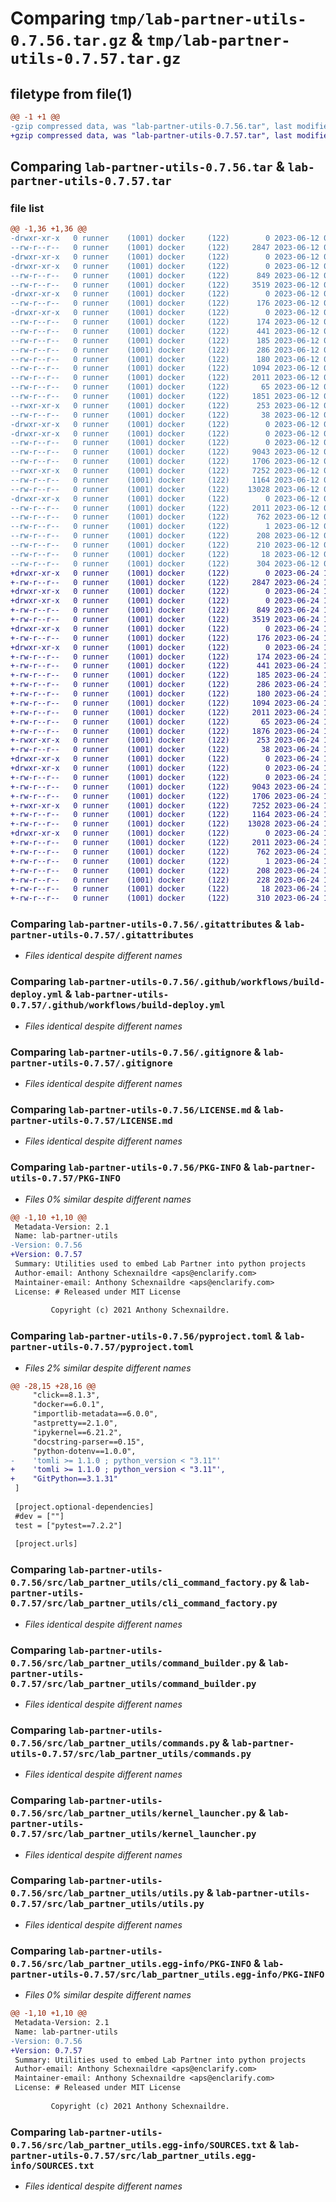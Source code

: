 # Comparing `tmp/lab-partner-utils-0.7.56.tar.gz` & `tmp/lab-partner-utils-0.7.57.tar.gz`

## filetype from file(1)

```diff
@@ -1 +1 @@
-gzip compressed data, was "lab-partner-utils-0.7.56.tar", last modified: Mon Jun 12 02:09:44 2023, max compression
+gzip compressed data, was "lab-partner-utils-0.7.57.tar", last modified: Sat Jun 24 16:18:32 2023, max compression
```

## Comparing `lab-partner-utils-0.7.56.tar` & `lab-partner-utils-0.7.57.tar`

### file list

```diff
@@ -1,36 +1,36 @@
-drwxr-xr-x   0 runner    (1001) docker     (122)        0 2023-06-12 02:09:44.028878 lab-partner-utils-0.7.56/
--rw-r--r--   0 runner    (1001) docker     (122)     2847 2023-06-12 02:09:13.000000 lab-partner-utils-0.7.56/.gitattributes
-drwxr-xr-x   0 runner    (1001) docker     (122)        0 2023-06-12 02:09:44.024878 lab-partner-utils-0.7.56/.github/
-drwxr-xr-x   0 runner    (1001) docker     (122)        0 2023-06-12 02:09:44.024878 lab-partner-utils-0.7.56/.github/workflows/
--rw-r--r--   0 runner    (1001) docker     (122)      849 2023-06-12 02:09:13.000000 lab-partner-utils-0.7.56/.github/workflows/build-deploy.yml
--rw-r--r--   0 runner    (1001) docker     (122)     3519 2023-06-12 02:09:13.000000 lab-partner-utils-0.7.56/.gitignore
-drwxr-xr-x   0 runner    (1001) docker     (122)        0 2023-06-12 02:09:44.024878 lab-partner-utils-0.7.56/.idea/
--rw-r--r--   0 runner    (1001) docker     (122)      176 2023-06-12 02:09:13.000000 lab-partner-utils-0.7.56/.idea/.gitignore
-drwxr-xr-x   0 runner    (1001) docker     (122)        0 2023-06-12 02:09:44.024878 lab-partner-utils-0.7.56/.idea/inspectionProfiles/
--rw-r--r--   0 runner    (1001) docker     (122)      174 2023-06-12 02:09:13.000000 lab-partner-utils-0.7.56/.idea/inspectionProfiles/profiles_settings.xml
--rw-r--r--   0 runner    (1001) docker     (122)      441 2023-06-12 02:09:13.000000 lab-partner-utils-0.7.56/.idea/lab-partner-utils.iml
--rw-r--r--   0 runner    (1001) docker     (122)      185 2023-06-12 02:09:13.000000 lab-partner-utils-0.7.56/.idea/misc.xml
--rw-r--r--   0 runner    (1001) docker     (122)      286 2023-06-12 02:09:13.000000 lab-partner-utils-0.7.56/.idea/modules.xml
--rw-r--r--   0 runner    (1001) docker     (122)      180 2023-06-12 02:09:13.000000 lab-partner-utils-0.7.56/.idea/vcs.xml
--rw-r--r--   0 runner    (1001) docker     (122)     1094 2023-06-12 02:09:13.000000 lab-partner-utils-0.7.56/LICENSE.md
--rw-r--r--   0 runner    (1001) docker     (122)     2011 2023-06-12 02:09:44.028878 lab-partner-utils-0.7.56/PKG-INFO
--rw-r--r--   0 runner    (1001) docker     (122)       65 2023-06-12 02:09:13.000000 lab-partner-utils-0.7.56/README.md
--rw-r--r--   0 runner    (1001) docker     (122)     1851 2023-06-12 02:09:13.000000 lab-partner-utils-0.7.56/pyproject.toml
--rwxr-xr-x   0 runner    (1001) docker     (122)      253 2023-06-12 02:09:13.000000 lab-partner-utils-0.7.56/run.sh
--rw-r--r--   0 runner    (1001) docker     (122)       38 2023-06-12 02:09:44.028878 lab-partner-utils-0.7.56/setup.cfg
-drwxr-xr-x   0 runner    (1001) docker     (122)        0 2023-06-12 02:09:44.024878 lab-partner-utils-0.7.56/src/
-drwxr-xr-x   0 runner    (1001) docker     (122)        0 2023-06-12 02:09:44.028878 lab-partner-utils-0.7.56/src/lab_partner_utils/
--rw-r--r--   0 runner    (1001) docker     (122)        0 2023-06-12 02:09:13.000000 lab-partner-utils-0.7.56/src/lab_partner_utils/__init__.py
--rw-r--r--   0 runner    (1001) docker     (122)     9043 2023-06-12 02:09:13.000000 lab-partner-utils-0.7.56/src/lab_partner_utils/cli_command_factory.py
--rw-r--r--   0 runner    (1001) docker     (122)     1706 2023-06-12 02:09:13.000000 lab-partner-utils-0.7.56/src/lab_partner_utils/command_builder.py
--rwxr-xr-x   0 runner    (1001) docker     (122)     7252 2023-06-12 02:09:13.000000 lab-partner-utils-0.7.56/src/lab_partner_utils/commands.py
--rw-r--r--   0 runner    (1001) docker     (122)     1164 2023-06-12 02:09:13.000000 lab-partner-utils-0.7.56/src/lab_partner_utils/kernel_launcher.py
--rw-r--r--   0 runner    (1001) docker     (122)    13028 2023-06-12 02:09:13.000000 lab-partner-utils-0.7.56/src/lab_partner_utils/utils.py
-drwxr-xr-x   0 runner    (1001) docker     (122)        0 2023-06-12 02:09:44.028878 lab-partner-utils-0.7.56/src/lab_partner_utils.egg-info/
--rw-r--r--   0 runner    (1001) docker     (122)     2011 2023-06-12 02:09:43.000000 lab-partner-utils-0.7.56/src/lab_partner_utils.egg-info/PKG-INFO
--rw-r--r--   0 runner    (1001) docker     (122)      762 2023-06-12 02:09:44.000000 lab-partner-utils-0.7.56/src/lab_partner_utils.egg-info/SOURCES.txt
--rw-r--r--   0 runner    (1001) docker     (122)        1 2023-06-12 02:09:43.000000 lab-partner-utils-0.7.56/src/lab_partner_utils.egg-info/dependency_links.txt
--rw-r--r--   0 runner    (1001) docker     (122)      208 2023-06-12 02:09:43.000000 lab-partner-utils-0.7.56/src/lab_partner_utils.egg-info/entry_points.txt
--rw-r--r--   0 runner    (1001) docker     (122)      210 2023-06-12 02:09:43.000000 lab-partner-utils-0.7.56/src/lab_partner_utils.egg-info/requires.txt
--rw-r--r--   0 runner    (1001) docker     (122)       18 2023-06-12 02:09:43.000000 lab-partner-utils-0.7.56/src/lab_partner_utils.egg-info/top_level.txt
--rw-r--r--   0 runner    (1001) docker     (122)      304 2023-06-12 02:09:13.000000 lab-partner-utils-0.7.56/workspace_commands.py
+drwxr-xr-x   0 runner    (1001) docker     (122)        0 2023-06-24 16:18:32.453868 lab-partner-utils-0.7.57/
+-rw-r--r--   0 runner    (1001) docker     (122)     2847 2023-06-24 16:18:04.000000 lab-partner-utils-0.7.57/.gitattributes
+drwxr-xr-x   0 runner    (1001) docker     (122)        0 2023-06-24 16:18:32.445868 lab-partner-utils-0.7.57/.github/
+drwxr-xr-x   0 runner    (1001) docker     (122)        0 2023-06-24 16:18:32.449868 lab-partner-utils-0.7.57/.github/workflows/
+-rw-r--r--   0 runner    (1001) docker     (122)      849 2023-06-24 16:18:04.000000 lab-partner-utils-0.7.57/.github/workflows/build-deploy.yml
+-rw-r--r--   0 runner    (1001) docker     (122)     3519 2023-06-24 16:18:04.000000 lab-partner-utils-0.7.57/.gitignore
+drwxr-xr-x   0 runner    (1001) docker     (122)        0 2023-06-24 16:18:32.449868 lab-partner-utils-0.7.57/.idea/
+-rw-r--r--   0 runner    (1001) docker     (122)      176 2023-06-24 16:18:04.000000 lab-partner-utils-0.7.57/.idea/.gitignore
+drwxr-xr-x   0 runner    (1001) docker     (122)        0 2023-06-24 16:18:32.449868 lab-partner-utils-0.7.57/.idea/inspectionProfiles/
+-rw-r--r--   0 runner    (1001) docker     (122)      174 2023-06-24 16:18:04.000000 lab-partner-utils-0.7.57/.idea/inspectionProfiles/profiles_settings.xml
+-rw-r--r--   0 runner    (1001) docker     (122)      441 2023-06-24 16:18:04.000000 lab-partner-utils-0.7.57/.idea/lab-partner-utils.iml
+-rw-r--r--   0 runner    (1001) docker     (122)      185 2023-06-24 16:18:04.000000 lab-partner-utils-0.7.57/.idea/misc.xml
+-rw-r--r--   0 runner    (1001) docker     (122)      286 2023-06-24 16:18:04.000000 lab-partner-utils-0.7.57/.idea/modules.xml
+-rw-r--r--   0 runner    (1001) docker     (122)      180 2023-06-24 16:18:04.000000 lab-partner-utils-0.7.57/.idea/vcs.xml
+-rw-r--r--   0 runner    (1001) docker     (122)     1094 2023-06-24 16:18:04.000000 lab-partner-utils-0.7.57/LICENSE.md
+-rw-r--r--   0 runner    (1001) docker     (122)     2011 2023-06-24 16:18:32.453868 lab-partner-utils-0.7.57/PKG-INFO
+-rw-r--r--   0 runner    (1001) docker     (122)       65 2023-06-24 16:18:04.000000 lab-partner-utils-0.7.57/README.md
+-rw-r--r--   0 runner    (1001) docker     (122)     1876 2023-06-24 16:18:04.000000 lab-partner-utils-0.7.57/pyproject.toml
+-rwxr-xr-x   0 runner    (1001) docker     (122)      253 2023-06-24 16:18:04.000000 lab-partner-utils-0.7.57/run.sh
+-rw-r--r--   0 runner    (1001) docker     (122)       38 2023-06-24 16:18:32.453868 lab-partner-utils-0.7.57/setup.cfg
+drwxr-xr-x   0 runner    (1001) docker     (122)        0 2023-06-24 16:18:32.445868 lab-partner-utils-0.7.57/src/
+drwxr-xr-x   0 runner    (1001) docker     (122)        0 2023-06-24 16:18:32.453868 lab-partner-utils-0.7.57/src/lab_partner_utils/
+-rw-r--r--   0 runner    (1001) docker     (122)        0 2023-06-24 16:18:04.000000 lab-partner-utils-0.7.57/src/lab_partner_utils/__init__.py
+-rw-r--r--   0 runner    (1001) docker     (122)     9043 2023-06-24 16:18:04.000000 lab-partner-utils-0.7.57/src/lab_partner_utils/cli_command_factory.py
+-rw-r--r--   0 runner    (1001) docker     (122)     1706 2023-06-24 16:18:04.000000 lab-partner-utils-0.7.57/src/lab_partner_utils/command_builder.py
+-rwxr-xr-x   0 runner    (1001) docker     (122)     7252 2023-06-24 16:18:04.000000 lab-partner-utils-0.7.57/src/lab_partner_utils/commands.py
+-rw-r--r--   0 runner    (1001) docker     (122)     1164 2023-06-24 16:18:04.000000 lab-partner-utils-0.7.57/src/lab_partner_utils/kernel_launcher.py
+-rw-r--r--   0 runner    (1001) docker     (122)    13028 2023-06-24 16:18:04.000000 lab-partner-utils-0.7.57/src/lab_partner_utils/utils.py
+drwxr-xr-x   0 runner    (1001) docker     (122)        0 2023-06-24 16:18:32.453868 lab-partner-utils-0.7.57/src/lab_partner_utils.egg-info/
+-rw-r--r--   0 runner    (1001) docker     (122)     2011 2023-06-24 16:18:32.000000 lab-partner-utils-0.7.57/src/lab_partner_utils.egg-info/PKG-INFO
+-rw-r--r--   0 runner    (1001) docker     (122)      762 2023-06-24 16:18:32.000000 lab-partner-utils-0.7.57/src/lab_partner_utils.egg-info/SOURCES.txt
+-rw-r--r--   0 runner    (1001) docker     (122)        1 2023-06-24 16:18:32.000000 lab-partner-utils-0.7.57/src/lab_partner_utils.egg-info/dependency_links.txt
+-rw-r--r--   0 runner    (1001) docker     (122)      208 2023-06-24 16:18:32.000000 lab-partner-utils-0.7.57/src/lab_partner_utils.egg-info/entry_points.txt
+-rw-r--r--   0 runner    (1001) docker     (122)      228 2023-06-24 16:18:32.000000 lab-partner-utils-0.7.57/src/lab_partner_utils.egg-info/requires.txt
+-rw-r--r--   0 runner    (1001) docker     (122)       18 2023-06-24 16:18:32.000000 lab-partner-utils-0.7.57/src/lab_partner_utils.egg-info/top_level.txt
+-rw-r--r--   0 runner    (1001) docker     (122)      310 2023-06-24 16:18:04.000000 lab-partner-utils-0.7.57/workspace_commands.py
```

### Comparing `lab-partner-utils-0.7.56/.gitattributes` & `lab-partner-utils-0.7.57/.gitattributes`

 * *Files identical despite different names*

### Comparing `lab-partner-utils-0.7.56/.github/workflows/build-deploy.yml` & `lab-partner-utils-0.7.57/.github/workflows/build-deploy.yml`

 * *Files identical despite different names*

### Comparing `lab-partner-utils-0.7.56/.gitignore` & `lab-partner-utils-0.7.57/.gitignore`

 * *Files identical despite different names*

### Comparing `lab-partner-utils-0.7.56/LICENSE.md` & `lab-partner-utils-0.7.57/LICENSE.md`

 * *Files identical despite different names*

### Comparing `lab-partner-utils-0.7.56/PKG-INFO` & `lab-partner-utils-0.7.57/PKG-INFO`

 * *Files 0% similar despite different names*

```diff
@@ -1,10 +1,10 @@
 Metadata-Version: 2.1
 Name: lab-partner-utils
-Version: 0.7.56
+Version: 0.7.57
 Summary: Utilities used to embed Lab Partner into python projects
 Author-email: Anthony Schexnaildre <aps@enclarify.com>
 Maintainer-email: Anthony Schexnaildre <aps@enclarify.com>
 License: # Released under MIT License
         
         Copyright (c) 2021 Anthony Schexnaildre.
```

### Comparing `lab-partner-utils-0.7.56/pyproject.toml` & `lab-partner-utils-0.7.57/pyproject.toml`

 * *Files 2% similar despite different names*

```diff
@@ -28,15 +28,16 @@
     "click==8.1.3",
     "docker==6.0.1",
     "importlib-metadata==6.0.0",
     "astpretty==2.1.0",
     "ipykernel==6.21.2",
     "docstring-parser==0.15",
     "python-dotenv==1.0.0",
-    'tomli >= 1.1.0 ; python_version < "3.11"'
+    'tomli >= 1.1.0 ; python_version < "3.11"',
+    "GitPython==3.1.31"
 ]
 
 [project.optional-dependencies]
 #dev = [""]
 test = ["pytest==7.2.2"]
 
 [project.urls]
```

### Comparing `lab-partner-utils-0.7.56/src/lab_partner_utils/cli_command_factory.py` & `lab-partner-utils-0.7.57/src/lab_partner_utils/cli_command_factory.py`

 * *Files identical despite different names*

### Comparing `lab-partner-utils-0.7.56/src/lab_partner_utils/command_builder.py` & `lab-partner-utils-0.7.57/src/lab_partner_utils/command_builder.py`

 * *Files identical despite different names*

### Comparing `lab-partner-utils-0.7.56/src/lab_partner_utils/commands.py` & `lab-partner-utils-0.7.57/src/lab_partner_utils/commands.py`

 * *Files identical despite different names*

### Comparing `lab-partner-utils-0.7.56/src/lab_partner_utils/kernel_launcher.py` & `lab-partner-utils-0.7.57/src/lab_partner_utils/kernel_launcher.py`

 * *Files identical despite different names*

### Comparing `lab-partner-utils-0.7.56/src/lab_partner_utils/utils.py` & `lab-partner-utils-0.7.57/src/lab_partner_utils/utils.py`

 * *Files identical despite different names*

### Comparing `lab-partner-utils-0.7.56/src/lab_partner_utils.egg-info/PKG-INFO` & `lab-partner-utils-0.7.57/src/lab_partner_utils.egg-info/PKG-INFO`

 * *Files 0% similar despite different names*

```diff
@@ -1,10 +1,10 @@
 Metadata-Version: 2.1
 Name: lab-partner-utils
-Version: 0.7.56
+Version: 0.7.57
 Summary: Utilities used to embed Lab Partner into python projects
 Author-email: Anthony Schexnaildre <aps@enclarify.com>
 Maintainer-email: Anthony Schexnaildre <aps@enclarify.com>
 License: # Released under MIT License
         
         Copyright (c) 2021 Anthony Schexnaildre.
```

### Comparing `lab-partner-utils-0.7.56/src/lab_partner_utils.egg-info/SOURCES.txt` & `lab-partner-utils-0.7.57/src/lab_partner_utils.egg-info/SOURCES.txt`

 * *Files identical despite different names*

